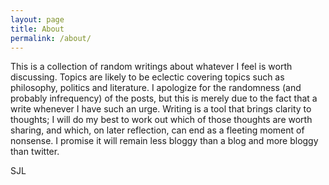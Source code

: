 ```yaml
---
layout: page
title: About
permalink: /about/
---
```


This is a collection of random writings about whatever I feel is worth discussing. Topics are likely to be eclectic covering topics such as philosophy, politics and literature. I apologize for the randomness (and probably infrequency) of the posts, but this is merely due to the fact that a write whenever I have such an urge. Writing is a tool that brings clarity to thoughts; I will do my best to work out which of those thoughts are worth sharing, and which, on later reflection, can end as a fleeting moment of nonsense. I promise it will remain less bloggy than a blog and more bloggy than twitter.

SJL

